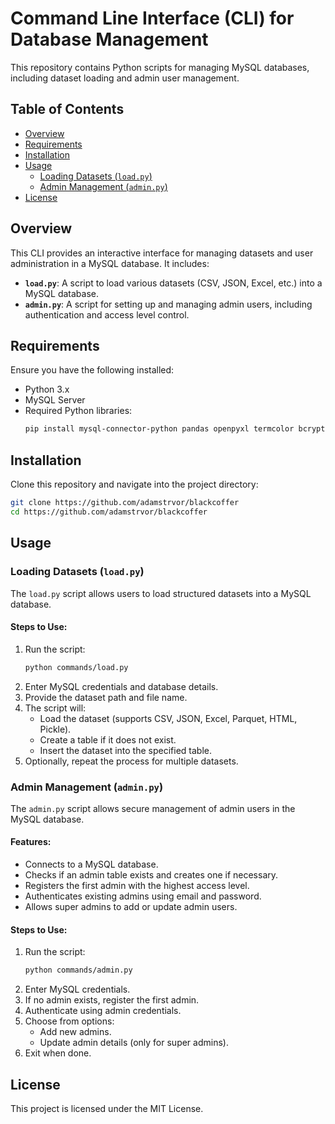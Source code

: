 # Command Line Interface (CLI) for Database Management

This repository contains Python scripts for managing MySQL databases, including dataset loading and admin user management.

## Table of Contents
- [Overview](#overview)
- [Requirements](#requirements)
- [Installation](#installation)
- [Usage](#usage)
  - [Loading Datasets (`load.py`)](#loading-datasets-loadpy)
  - [Admin Management (`admin.py`)](#admin-management-adminpy)
- [License](#license)

## Overview
This CLI provides an interactive interface for managing datasets and user administration in a MySQL database. It includes:
- **`load.py`**: A script to load various datasets (CSV, JSON, Excel, etc.) into a MySQL database.
- **`admin.py`**: A script for setting up and managing admin users, including authentication and access level control.

## Requirements
Ensure you have the following installed:
- Python 3.x
- MySQL Server
- Required Python libraries:
  ```sh
  pip install mysql-connector-python pandas openpyxl termcolor bcrypt
  ```

## Installation
Clone this repository and navigate into the project directory:
```sh
git clone https://github.com/adamstrvor/blackcoffer
cd https://github.com/adamstrvor/blackcoffer
```

## Usage

### Loading Datasets (`load.py`)
The `load.py` script allows users to load structured datasets into a MySQL database.

#### Steps to Use:
1. Run the script:
   ```sh
   python commands/load.py
   ```
2. Enter MySQL credentials and database details.
3. Provide the dataset path and file name.
4. The script will:
   - Load the dataset (supports CSV, JSON, Excel, Parquet, HTML, Pickle).
   - Create a table if it does not exist.
   - Insert the dataset into the specified table.
5. Optionally, repeat the process for multiple datasets.

### Admin Management (`admin.py`)
The `admin.py` script allows secure management of admin users in the MySQL database.

#### Features:
- Connects to a MySQL database.
- Checks if an admin table exists and creates one if necessary.
- Registers the first admin with the highest access level.
- Authenticates existing admins using email and password.
- Allows super admins to add or update admin users.

#### Steps to Use:
1. Run the script:
   ```sh
   python commands/admin.py
   ```
2. Enter MySQL credentials.
3. If no admin exists, register the first admin.
4. Authenticate using admin credentials.
5. Choose from options:
   - Add new admins.
   - Update admin details (only for super admins).
6. Exit when done.

## License
This project is licensed under the MIT License.

